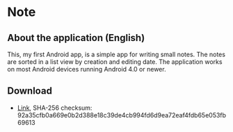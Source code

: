 # Note

## About the application (English)
This, my first Android app, is a simple app for writing small notes. The notes are sorted in a list view by creation and editing date. The application works on most Android devices running Android 4.0 or newer.


## Download 
+ [Link](https://drive.google.com/file/d/1-UeqdFw1UBU2itvDK3joDDqbuu9bUvdr/view?usp=sharing),  SHA-256 checksum: 92a35cfb0a669e0b2d388e18c39de4cb994fd6d9ea72eaf4fdb65e053fb69613
